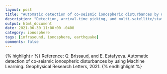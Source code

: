 ```yaml
---
layout: post
title: "Automatic detection of co-seismic ionospheric disturbances by using Machine Learning"
description: "Detection, arrival-time picking, and multi-satellite/station association of co-seismic ionospheric perturbations."
output: html_document
date: 2021-06-30 11:00:00 -0400
category: ionosphere
tags: [infrasound, ionosphere, earthquake]
comments: false
---
```


{% highlight r %}
Reference:
Q. Brissaud, and E. Estafyeva. Automatic detection of co-seismic ionospheric disturbances by using Machine Learning. Geophysical Research Letters, 2021.
{% endhighlight %}

